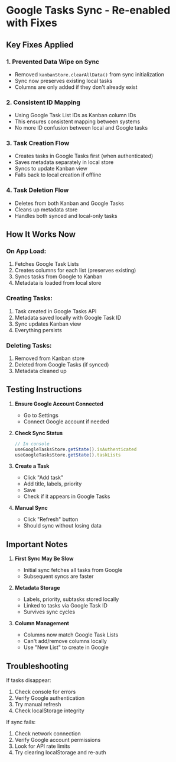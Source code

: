 # Google Tasks Sync - Re-enabled with Fixes

## Key Fixes Applied

### 1. **Prevented Data Wipe on Sync**
- Removed `kanbanStore.clearAllData()` from sync initialization
- Sync now preserves existing local tasks
- Columns are only added if they don't already exist

### 2. **Consistent ID Mapping**
- Using Google Task List IDs as Kanban column IDs
- This ensures consistent mapping between systems
- No more ID confusion between local and Google tasks

### 3. **Task Creation Flow**
- Creates tasks in Google Tasks first (when authenticated)
- Saves metadata separately in local store
- Syncs to update Kanban view
- Falls back to local creation if offline

### 4. **Task Deletion Flow**
- Deletes from both Kanban and Google Tasks
- Cleans up metadata store
- Handles both synced and local-only tasks

## How It Works Now

### On App Load:
1. Fetches Google Task Lists
2. Creates columns for each list (preserves existing)
3. Syncs tasks from Google to Kanban
4. Metadata is loaded from local store

### Creating Tasks:
1. Task created in Google Tasks API
2. Metadata saved locally with Google Task ID
3. Sync updates Kanban view
4. Everything persists

### Deleting Tasks:
1. Removed from Kanban store
2. Deleted from Google Tasks (if synced)
3. Metadata cleaned up

## Testing Instructions

1. **Ensure Google Account Connected**
   - Go to Settings
   - Connect Google account if needed

2. **Check Sync Status**
   ```javascript
   // In console
   useGoogleTasksStore.getState().isAuthenticated
   useGoogleTasksStore.getState().taskLists
   ```

3. **Create a Task**
   - Click "Add task"
   - Add title, labels, priority
   - Save
   - Check if it appears in Google Tasks

4. **Manual Sync**
   - Click "Refresh" button
   - Should sync without losing data

## Important Notes

1. **First Sync May Be Slow**
   - Initial sync fetches all tasks from Google
   - Subsequent syncs are faster

2. **Metadata Storage**
   - Labels, priority, subtasks stored locally
   - Linked to tasks via Google Task ID
   - Survives sync cycles

3. **Column Management**
   - Columns now match Google Task Lists
   - Can't add/remove columns locally
   - Use "New List" to create in Google

## Troubleshooting

If tasks disappear:
1. Check console for errors
2. Verify Google authentication
3. Try manual refresh
4. Check localStorage integrity

If sync fails:
1. Check network connection
2. Verify Google account permissions
3. Look for API rate limits
4. Try clearing localStorage and re-auth